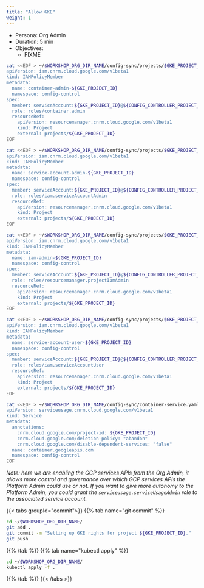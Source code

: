 ```yaml
---
title: "Allow GKE"
weight: 1
---
```


- Persona: Org Admin
- Duration: 5 min
- Objectives:
  - FIXME

```Bash
cat <<EOF > ~/$WORKSHOP_ORG_DIR_NAME/config-sync/projects/$GKE_PROJECT_ID/container-admin.yaml
apiVersion: iam.cnrm.cloud.google.com/v1beta1
kind: IAMPolicyMember
metadata:
  name: container-admin-${GKE_PROJECT_ID}
  namespace: config-control
spec:
  member: serviceAccount:${GKE_PROJECT_ID}@${CONFIG_CONTROLLER_PROJECT_ID}.iam.gserviceaccount.com
  role: roles/container.admin
  resourceRef:
    apiVersion: resourcemanager.cnrm.cloud.google.com/v1beta1
    kind: Project
    external: projects/${GKE_PROJECT_ID}
EOF
```

```Bash
cat <<EOF > ~/$WORKSHOP_ORG_DIR_NAME/config-sync/projects/$GKE_PROJECT_ID/service-account-admin.yaml
apiVersion: iam.cnrm.cloud.google.com/v1beta1
kind: IAMPolicyMember
metadata:
  name: service-account-admin-${GKE_PROJECT_ID}
  namespace: config-control
spec:
  member: serviceAccount:${GKE_PROJECT_ID}@${CONFIG_CONTROLLER_PROJECT_ID}.iam.gserviceaccount.com
  role: roles/iam.serviceAccountAdmin
  resourceRef:
    apiVersion: resourcemanager.cnrm.cloud.google.com/v1beta1
    kind: Project
    external: projects/${GKE_PROJECT_ID}
EOF
```

```Bash
cat <<EOF > ~/$WORKSHOP_ORG_DIR_NAME/config-sync/projects/$GKE_PROJECT_ID/iam-admin.yaml
apiVersion: iam.cnrm.cloud.google.com/v1beta1
kind: IAMPolicyMember
metadata:
  name: iam-admin-${GKE_PROJECT_ID}
  namespace: config-control
spec:
  member: serviceAccount:${GKE_PROJECT_ID}@${CONFIG_CONTROLLER_PROJECT_ID}.iam.gserviceaccount.com
  role: roles/resourcemanager.projectIamAdmin
  resourceRef:
    apiVersion: resourcemanager.cnrm.cloud.google.com/v1beta1
    kind: Project
    external: projects/${GKE_PROJECT_ID}
EOF
```

```Bash
cat <<EOF > ~/$WORKSHOP_ORG_DIR_NAME/config-sync/projects/$GKE_PROJECT_ID/service-account-user.yaml
apiVersion: iam.cnrm.cloud.google.com/v1beta1
kind: IAMPolicyMember
metadata:
  name: service-account-user-${GKE_PROJECT_ID}
  namespace: config-control
spec:
  member: serviceAccount:${GKE_PROJECT_ID}@${CONFIG_CONTROLLER_PROJECT_ID}.iam.gserviceaccount.com
  role: roles/iam.serviceAccountUser
  resourceRef:
    apiVersion: resourcemanager.cnrm.cloud.google.com/v1beta1
    kind: Project
    external: projects/${GKE_PROJECT_ID}
EOF
```

```Bash
cat <<EOF > ~/$WORKSHOP_ORG_DIR_NAME/config-sync/container-service.yaml
apiVersion: serviceusage.cnrm.cloud.google.com/v1beta1
kind: Service
metadata:
  annotations:
    cnrm.cloud.google.com/project-id: ${GKE_PROJECT_ID}
    cnrm.cloud.google.com/deletion-policy: "abandon"
    cnrm.cloud.google.com/disable-dependent-services: "false"
  name: container.googleapis.com
  namespace: config-control
EOF
```

_Note: here we are enabling the GCP services APIs from the Org Admin, it allows more control and governance over which GCP services APIs the Platform Admin could use or not. If you want to give more autonomy to the Platform Admin, you could grant the `serviceusage.serviceUsageAdmin` role to the associated service account._

{{< tabs groupId="commit">}}
{{% tab name="git commit" %}}
```Bash
cd ~/$WORKSHOP_ORG_DIR_NAME/
git add .
git commit -m "Setting up GKE rights for project ${GKE_PROJECT_ID}."
git push
```
{{% /tab %}}
{{% tab name="kubectl apply" %}}
```Bash
cd ~/$WORKSHOP_ORG_DIR_NAME/
kubectl apply -f .
```
{{% /tab %}}
{{< /tabs >}}
